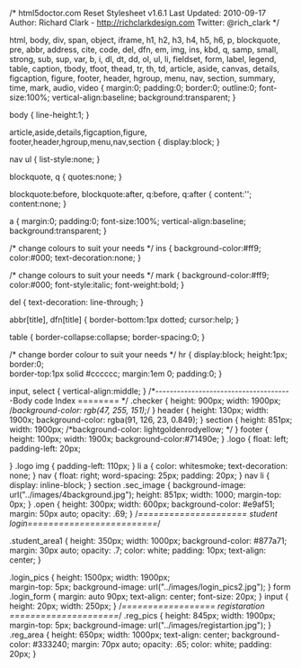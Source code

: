 /*
html5doctor.com Reset Stylesheet
v1.6.1
Last Updated: 2010-09-17
Author: Richard Clark - http://richclarkdesign.com
Twitter: @rich_clark
*/

html, body, div, span, object, iframe,
h1, h2, h3, h4, h5, h6, p, blockquote, pre,
abbr, address, cite, code,
del, dfn, em, img, ins, kbd, q, samp,
small, strong, sub, sup, var,
b, i,
dl, dt, dd, ol, ul, li,
fieldset, form, label, legend,
table, caption, tbody, tfoot, thead, tr, th, td,
article, aside, canvas, details, figcaption, figure,
footer, header, hgroup, menu, nav, section, summary,
time, mark, audio, video {
    margin:0;
    padding:0;
    border:0;
    outline:0;
    font-size:100%;
    vertical-align:baseline;
    background:transparent;
}

body {
    line-height:1;
}

article,aside,details,figcaption,figure,
footer,header,hgroup,menu,nav,section {
    display:block;
}

nav ul {
    list-style:none;
}

blockquote, q {
    quotes:none;
}

blockquote:before, blockquote:after,
q:before, q:after {
    content:'';
    content:none;
}

a {
    margin:0;
    padding:0;
    font-size:100%;
    vertical-align:baseline;
    background:transparent;
}

/* change colours to suit your needs */
ins {
    background-color:#ff9;
    color:#000;
    text-decoration:none;
}

/* change colours to suit your needs */
mark {
    background-color:#ff9;
    color:#000;
    font-style:italic;
    font-weight:bold;
}

del {
    text-decoration: line-through;
}

abbr[title], dfn[title] {
    border-bottom:1px dotted;
    cursor:help;
}

table {
    border-collapse:collapse;
    border-spacing:0;
}

/* change border colour to suit your needs */
hr {
    display:block;
    height:1px;
    border:0;  
    border-top:1px solid #cccccc;
    margin:1em 0;
    padding:0;
}

input, select {
    vertical-align:middle;
}
/*--------------------------------------Body code Index ======== */
.checker
{
    height: 900px;
    width: 1900px;
    /*background-color: rgb(47, 255, 151);*/
}
header
{
    height: 130px;
    width: 1900x;
    background-color: rgba(91, 126, 23, 0.849);
}
section
{
    height: 851px;
    width: 1900px;
    /*background-color: lightgoldenrodyellow; */
}
footer
{
    height: 100px;
    width: 1900x;
    background-color:#71490e; 
}
.logo
{
    float: left;
    padding-left: 20px;
    
}
.logo img
{
    padding-left: 110px;
}
li a
{
    color: whitesmoke;
    text-decoration: none;
}
nav
{
    float: right;
    word-spacing: 25px;
    padding: 20px;
}
nav li
{
    display: inline-block;
}
section .sec_image
{
    background-image: url("../images/4background.jpg");
    height: 851px;
    width: 1000;
    margin-top: 0px;
}
.open
{
    height: 300px;
    width: 600px;
    background-color: #e9af51;
    margin: 50px auto;
    opacity: .69;
}
/*===================== student login=========================*/


.student_area1
{
    height: 350px;
    width: 1000px;
    background-color: #877a71;
    margin: 30px auto;
    opacity: .7;
    color: white;
    padding: 10px;
    text-align: center;
}

.login_pics
{
    height: 1500px;
    width: 1900px;   
    margin-top: 5px;
    background-image: url("../images/login_pics2.jpg");
}
form .login_form
{
   margin: auto 90px; text-align: center; font-size: 20px;
}
input
{
    height: 20px;
    width: 250px;
}
/*================== registaration =====================*/
.reg_pics
{
    height: 845px;
    width: 1900px;    
    margin-top: 5px;
    background-image: url("../images/registartion.jpg");
}
.reg_area
{
    height: 650px;
    width: 1000px;
    text-align: center;
    background-color: #333240;
    margin: 70px auto;
    opacity: .65;
    color: white;
    padding: 20px;
}

